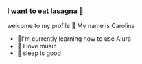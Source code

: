 ### I want to eat lasagna 🖤

welcome to my profile 📖
My name is Carolina

- 🌱I'm currently learning how to use Alura
- 🎵 I love music
- 🛌 sleep is good

